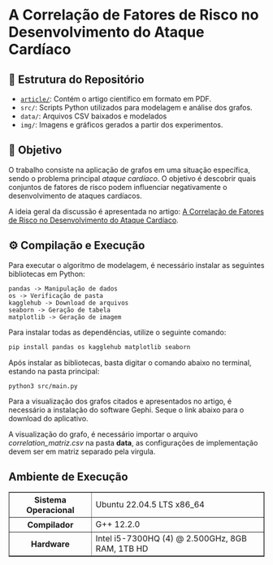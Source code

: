 # A Correlação de Fatores de Risco no Desenvolvimento do Ataque Cardíaco

## 📂 Estrutura do Repositório

- [`article/`](https://github.com/mairaallacerda/AEDSII-Trabalho-Final-Grafos/blob/main/article/Artigo_Final_AEDS_II__09_02_25.pdf): Contém o artigo científico em formato em PDF.
- `src/`: Scripts Python utilizados para modelagem e análise dos grafos.
- `data/`: Arquivos CSV baixados e modelados
- `img/`: Imagens e gráficos gerados a partir dos experimentos.

## 📄 Objetivo
O trabalho consiste na aplicação de grafos em uma situação específica, sendo o problema principal *ataque cardíaco*. O objetivo é descobrir quais conjuntos de fatores de risco podem influenciar negativamente o desenvolvimento de ataques cardíacos.

A ideia geral da discussão é apresentada no artigo: <a href="A_Correlação_de_Fatores_de_Risco_no_Desenvolvimento_do_Ataque_Cardíaco.pdf">A Correlação de Fatores de Risco no Desenvolvimento do Ataque Cardíaco</a>.

## ⚙️ Compilação e Execução

Para executar o algoritmo de modelagem, é necessário instalar as seguintes bibliotecas em Python: 

    pandas -> Manipulação de dados 
    os -> Verificação de pasta
    kagglehub -> Download de arquivos
    seaborn -> Geração de tabela
    matplotlib -> Geração de imagem

Para instalar todas as dependências, utilize o seguinte comando:  

```bash
pip install pandas os kagglehub matplotlib seaborn
```

Após instalar as bibliotecas, basta digitar o comando abaixo no terminal, estando na pasta principal:

    python3 src/main.py


Para a visualização dos grafos citados e apresentados no artigo, é necessário a instalação do software Gephi. Seque o link abaixo para o download do aplicativo.



A visualização do grafo, é necessário importar o arquivo *correlation_matriz.csv* na pasta **data**, as configurações de implementação devem ser em matriz separado pela virgula.


## Ambiente de Execução
<table border="1">
  <tr> 
    <th>Sistema Operacional</th>
    <td>Ubuntu 22.04.5 LTS x86_64</td>
  </tr>
  <tr>
    <th>Compilador</th>
    <td>G++ 12.2.0</td>
  </tr>
  <tr>
    <th>Hardware</th>
    <td>Intel i5-7300HQ (4) @ 2.500GHz, 8GB RAM, 1TB HD</td>
  </tr>
</table>
